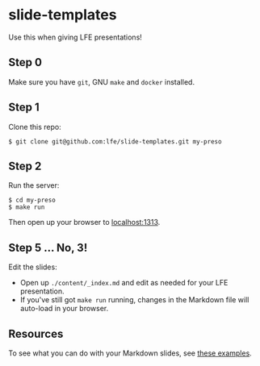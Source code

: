 # slide-templates

Use this when giving LFE presentations!


## Step 0

Make sure you have `git`, GNU `make` and `docker` installed.

## Step 1

Clone this repo:

``` shell
$ git clone git@github.com:lfe/slide-templates.git my-preso
```

## Step 2 

Run the server:

``` shell
$ cd my-preso
$ make run
```

Then open up your browser to [localhost:1313](http://localhost:1313).

## Step 5 ... No, 3!

Edit the slides:

* Open up `./content/_index.md` and edit as needed for your LFE presentation.
* If you've still got `make run` running, changes in the Markdown file will auto-load in your browser.


## Resources

To see what you can do with your Markdown slides, see
[these examples](https://github.com/dzello/reveal-hugo#demos).
